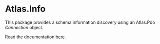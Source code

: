 # Atlas.Info

This package provides a schema information discovery using an Atlas.Pdo _Connection_ object.

Read the documentation [here](http://atlasphp.io/dymaxion/info/).
